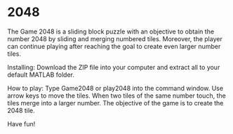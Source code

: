 # 2048
The Game 2048 is a sliding block puzzle with an objective to obtain the number 2048 by sliding and merging numbered tiles. Moreover, the player can continue playing after reaching the goal to create even larger number tiles.

Installing:
Download the ZIP file into your computer and extract all to your default MATLAB folder. 

How to play:
Type Game2048 or play2048 into the command window. Use arrow keys to move the tiles. When two tiles of the same number touch, the tiles merge into a larger number. The objective of the game is to create the 2048 tile.

Have fun!
